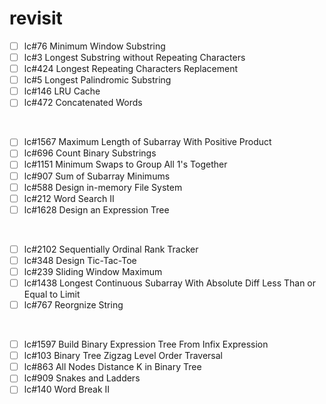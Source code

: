 # revisit

- [ ] lc#76 Minimum Window Substring
- [ ] lc#3 Longest Substring without Repeating Characters
- [ ] lc#424 Longest Repeating Characters Replacement
- [ ] lc#5 Longest Palindromic Substring
- [ ] lc#146 LRU Cache
- [ ] lc#472 Concatenated Words

<br />

- [ ] lc#1567 Maximum Length of Subarray With Positive Product
- [ ] lc#696 Count Binary Substrings
- [ ] lc#1151 Minimum Swaps to Group All 1's Together
- [ ] lc#907 Sum of Subarray Minimums
- [ ] lc#588 Design in-memory File System
- [ ] lc#212 Word Search II
- [ ] lc#1628 Design an Expression Tree

<br />

- [ ] lc#2102 Sequentially Ordinal Rank Tracker
- [ ] lc#348 Design Tic-Tac-Toe
- [ ] lc#239 Sliding Window Maximum
- [ ] lc#1438 Longest Continuous Subarray With Absolute Diff Less Than or Equal to Limit
- [ ] lc#767 Reorgnize String

<br />

- [ ] lc#1597 Build Binary Expression Tree From Infix Expression
- [ ] lc#103 Binary Tree Zigzag Level Order Traversal
- [ ] lc#863 All Nodes Distance K in Binary Tree
- [ ] lc#909 Snakes and Ladders
- [ ] lc#140 Word Break II
